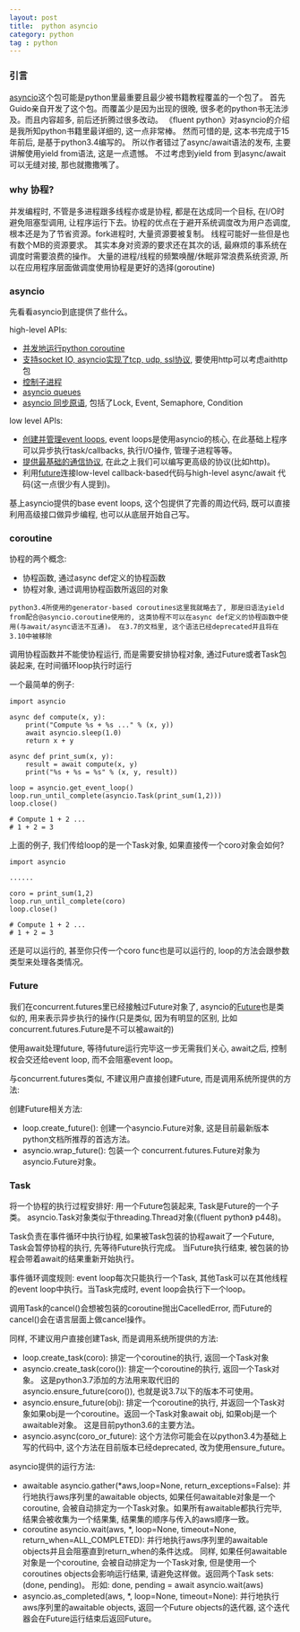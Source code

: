 ```yaml
---
layout: post
title:  python asyncio
category: python
tag : python
--- 
```


### 引言 

[asyncio](https://docs.python.org/3/library/asyncio.html)这个包可能是python里最重要且最少被书籍教程覆盖的一个包了。 首先Guido亲自开发了这个包。而覆盖少是因为出现的很晚, 很多老的python书无法涉及。而且内容超多, 前后还折腾过很多改动。 《fluent python》对asyncio的介绍是我所知python书籍里最详细的, 这一点非常棒。 然而可惜的是, 这本书完成于15年前后, 是基于python3.4编写的。 所以作者错过了async/await语法的发布, 主要讲解使用yield from语法, 这是一点遗憾。 不过考虑到yield from 到async/await 可以无缝对接, 那也就撒撒嘴了。 

### why 协程?  

并发编程时, 不管是多进程跟多线程亦或是协程, 都是在达成同一个目标, 在I/O时避免阻塞型调用, 让程序运行下去。协程的优点在于避开系统调度改为用户态调度, 根本还是为了节省资源。fork进程时, 大量资源要被复制。 线程可能好一些但是也有数个MB的资源要求。 其实本身对资源的要求还在其次的话, 最麻烦的事系统在调度时需要浪费的操作。 大量的进程/线程的频繁唤醒/休眠非常浪费系统资源, 所以在应用程序层面做调度使用协程是更好的选择(goroutine)  

### asyncio  

先看看asyncio到底提供了些什么。

high-level APIs: 

* [并发地运行python coroutine](https://docs.python.org/3/library/asyncio-task.html#coroutine)
* [支持socket IO, asyncio实现了tcp, udp, ssl协议](https://docs.python.org/3/library/asyncio-stream.html#asyncio-streams), 要使用http可以考虑aithttp包
* [控制子进程](https://docs.python.org/3/library/asyncio-subprocess.html#asyncio-subprocess)
* [asyncio queues](https://docs.python.org/3/library/asyncio-queue.html#asyncio-queues)
* [asyncio 同步原语](https://docs.python.org/3/library/asyncio-sync.html#asyncio-sync), 包括了Lock, Event, Semaphore, Condition

low level APIs: 

* [创建并管理event loops](https://docs.python.org/3/library/asyncio-eventloop.html#asyncio-event-loop), event loops是使用asyncio的核心, 在此基础上程序可以异步执行task/callbacks, 执行I/O操作, 管理子进程等等。
* [提供最基础的通信协议](https://docs.python.org/3/library/asyncio-protocol.html#asyncio-transports-protocols), 在此之上我们可以编写更高级的协议(比如http)。
* 利用[future](https://docs.python.org/3/library/asyncio-future.html#asyncio-futures)连接low-level callback-based代码与high-level async/await 代码(这一点很少有人提到)。

基上asyncio提供的base event loops, 这个包提供了完善的周边代码, 既可以直接利用高级接口做异步编程, 也可以从底层开始自己写。 

### coroutine

协程的两个概念:

* 协程函数, 通过async def定义的协程函数 
* 协程对象, 通过调用协程函数所返回的对象 

`python3.4所使用的generator-based coroutines这里我就略去了, 那是旧语法yield from配合@asyncio.coroutine使用的, 这类协程不可以在async def定义的协程函数中使用(与await/async语法不互通)。 在3.7的文档里, 这个语法已经deprecated并且将在3.10中被移除`

调用协程函数并不能使协程运行, 而是需要安排协程对象, 通过Future或者Task包装起来, 在时间循环loop执行时运行

一个最简单的例子:

```
import asyncio

async def compute(x, y):
    print("Compute %s + %s ..." % (x, y))
    await asyncio.sleep(1.0)
    return x + y

async def print_sum(x, y):
    result = await compute(x, y)
    print("%s + %s = %s" % (x, y, result))

loop = asyncio.get_event_loop()
loop.run_until_complete(asyncio.Task(print_sum(1,2)))
loop.close()

# Compute 1 + 2 ...
# 1 + 2 = 3
```

上面的例子, 我们传给loop的是一个Task对象, 如果直接传一个coro对象会如何?

```
import asyncio

......

coro = print_sum(1,2)
loop.run_until_complete(coro)
loop.close()

# Compute 1 + 2 ...
# 1 + 2 = 3

```

还是可以运行的, 甚至你只传一个coro func也是可以运行的, loop的方法会跟参数类型来处理各类情况。

### Future 

我们在concurrent.futures里已经接触过Future对象了, asyncio的[Future](https://docs.python.org/3/library/asyncio-future.html#asyncio-futures)也是类似的, 用来表示异步执行的操作(只是类似, 因为有明显的区别, 比如concurrent.futures.Future是不可以被await的)

使用await处理future, 等待future运行完毕这一步无需我们关心, await之后, 控制权会交还给event loop, 而不会阻塞event loop。

与concurrent.futures类似, 不建议用户直接创建Future, 而是调用系统所提供的方法:

创建Future相关方法:

* loop.create_future(): 创建一个asyncio.Future对象, 这是目前最新版本python文档所推荐的首选方法。
* asyncio.wrap_future(): 包装一个 concurrent.futures.Future对象为 asyncio.Future对象。

### Task

将一个协程的执行过程安排好: 用一个Future包装起来, Task是Future的一个子类。 asyncio.Task对象类似于threading.Thread对象(《fluent python》 p448)。

Task负责在事件循环中执行协程, 如果被Task包装的协程await了一个Future, Task会暂停协程的执行, 先等待Future执行完成。 当Future执行结束, 被包装的协程会带着await的结果重新开始执行。

事件循环调度规则: event loop每次只能执行一个Task, 其他Task可以在其他线程的event loop中执行。当Task完成时, event loop会执行下一个loop。

调用Task的cancel()会想被包装的coroutine抛出CacelledError, 而Future的cancel()会在语言层面上做cancel操作。

同样, 不建议用户直接创建Task, 而是调用系统所提供的方法:

* loop.create_task(coro): 排定一个coroutine的执行, 返回一个Task对象 
* asyncio.create_task(coro()): 排定一个coroutine的执行, 返回一个Task对象。 这是python3.7添加的方法用来取代旧的 asyncio.ensure_future(coro()), 也就是说3.7以下的版本不可使用。
* asyncio.ensure_future(obj): 排定一个coroutine的执行, 并返回一个Task对象如果obj是一个coroutine。返回一个Task对象await obj, 如果obj是一个awaitable对象。
这是目前python3.6的主要方法。
* asyncio.async(coro_or_future): 这个方法你可能会在以python3.4为基础上写的代码中, 这个方法在目前版本已经deprecated, 改为使用ensure_future。


asyncio提供的运行方法: 

* awaitable asyncio.gather(*aws,loop=None, return_exceptions=False): 并行地执行aws序列里的awaitable objects, 如果任何awaitable对象是一个coroutine, 会被自动排定为一个Task对象。如果所有awaitable都执行完毕, 结果会被收集为一个结果集, 结果集的顺序与传入的aws顺序一致。
* coroutine asyncio.wait(aws, *, loop=None, timeout=None, return_when=ALL_COMPLETED): 并行地执行aws序列里的awaitable objects并且会阻塞直到return_when的条件达成。 同样, 如果任何awaitable对象是一个coroutine, 会被自动排定为一个Task对象, 但是使用一个coroutines objects会影响运行结果, 请避免这样做。返回两个Task sets: (done, pending)。 形如: done, pending = await asyncio.wait(aws)
* asyncio.as_completed(aws, *, loop=None, timeout=None): 并行地执行aws序列里的awaitable objects, 返回一个Future objects的迭代器, 这个迭代器会在Future运行结束后返回Future。



